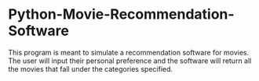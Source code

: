 # Python-Movie-Recommendation-Software
This program is meant to simulate a recommendation software for movies. The user will input their personal preference and the software will return all the movies that fall under the categories specified.
